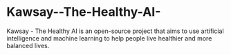 # Kawsay--The-Healthy-AI-
Kawsay - The Healthy AI is an open-source project that aims to use artificial intelligence and machine learning to help people live healthier and more balanced lives. 
